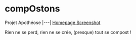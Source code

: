 # compOstons
Projet Apothéose 
|---|
[Homepage Screenshot](https://user-images.githubusercontent.com/84709752/143597088-030d78fa-2aa9-4635-9a6f-bdcca70ae541.png)

Rien ne se perd, rien ne se crée, (presque) tout se compost !
